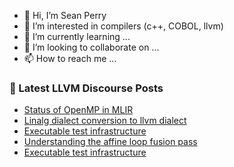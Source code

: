 - 👋 Hi, I’m Sean Perry
- 👀 I’m interested in compilers (c++, COBOL, llvm)
- 🌱 I’m currently learning ...
- 💞️ I’m looking to collaborate on ...
- 📫 How to reach me ...

<!---
s66perry/s66perry is a ✨ special ✨ repository because its `README.md` (this file) appears on your GitHub profile.
You can click the Preview link to take a look at your changes.
--->
### 📕 Latest LLVM Discourse Posts

<!-- DISCOURSE-LLVM:START -->
- [Status of OpenMP in MLIR](https://discourse.llvm.org/t/status-of-openmp-in-mlir/70250#post_2)
- [Linalg dialect conversion to llvm dialect](https://discourse.llvm.org/t/linalg-dialect-conversion-to-llvm-dialect/69948#post_4)
- [Executable test infrastructure](https://discourse.llvm.org/t/executable-test-infrastructure/70255#post_2)
- [Understanding the affine loop fusion pass](https://discourse.llvm.org/t/understanding-the-affine-loop-fusion-pass/69452#post_18)
- [Executable test infrastructure](https://discourse.llvm.org/t/executable-test-infrastructure/70255#post_1)
<!-- DISCOURSE-LLVM:END -->
